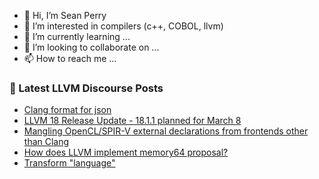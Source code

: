 - 👋 Hi, I’m Sean Perry
- 👀 I’m interested in compilers (c++, COBOL, llvm)
- 🌱 I’m currently learning ...
- 💞️ I’m looking to collaborate on ...
- 📫 How to reach me ...

<!---
s66perry/s66perry is a ✨ special ✨ repository because its `README.md` (this file) appears on your GitHub profile.
You can click the Preview link to take a look at your changes.
--->
### 📕 Latest LLVM Discourse Posts

<!-- DISCOURSE-LLVM:START -->
- [Clang format for json](https://discourse.llvm.org/t/clang-format-for-json/77512#post_1)
- [LLVM 18 Release Update - 18.1.1 planned for March 8](https://discourse.llvm.org/t/llvm-18-release-update-18-1-1-planned-for-march-8/77509#post_1)
- [Mangling OpenCL/SPIR-V external declarations from frontends other than Clang](https://discourse.llvm.org/t/mangling-opencl-spir-v-external-declarations-from-frontends-other-than-clang/76983#post_2)
- [How does LLVM implement memory64 proposal?](https://discourse.llvm.org/t/how-does-llvm-implement-memory64-proposal/77470#post_3)
- [Transform &quot;language&quot;](https://discourse.llvm.org/t/transform-language/77506#post_1)
<!-- DISCOURSE-LLVM:END -->
